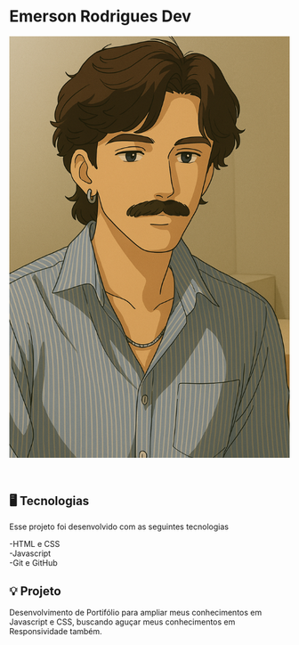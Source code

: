 # Emerson Rodrigues Dev 

<p align="center">
<img alt="License" src="/imagens/emerson-1.png">

</p>

<br>

## 🖥️ Tecnologias

Esse projeto foi desenvolvido com as seguintes tecnologias

-HTML e CSS
<br>
-Javascript
<br>
-Git e GitHub

## 💡 Projeto 

Desenvolvimento de Portifólio para ampliar meus conhecimentos em Javascript e CSS, buscando aguçar meus conhecimentos em Responsividade também.

